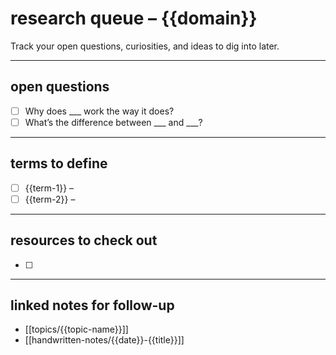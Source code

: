 # research queue – {{domain}}

Track your open questions, curiosities, and ideas to dig into later.

---

## open questions
- [ ] Why does ___ work the way it does?
- [ ] What’s the difference between ___ and ___?

---

## terms to define
- [ ] {{term-1}} – 
- [ ] {{term-2}} – 

---

## resources to check out
- [ ] 

---

##  linked notes for follow-up
- [[topics/{{topic-name}}]]
- [[handwritten-notes/{{date}}-{{title}}]]
